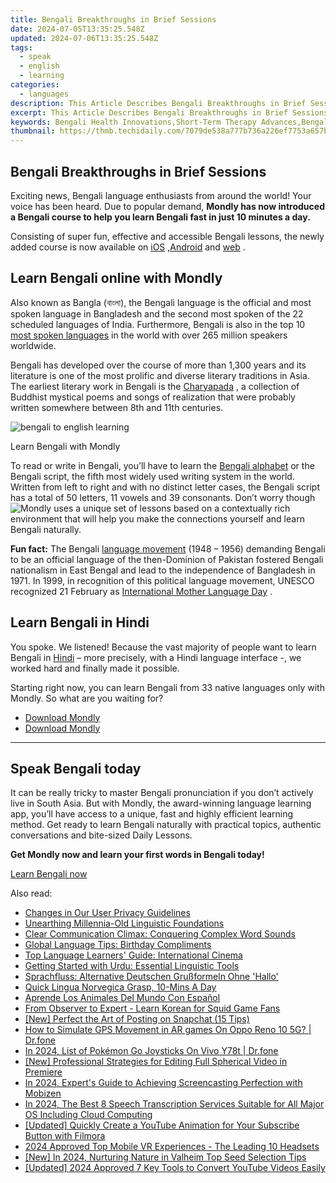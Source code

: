 ```yaml
---
title: Bengali Breakthroughs in Brief Sessions
date: 2024-07-05T13:35:25.548Z
updated: 2024-07-06T13:35:25.548Z
tags:
  - speak
  - english
  - learning
categories:
  - languages
description: This Article Describes Bengali Breakthroughs in Brief Sessions
excerpt: This Article Describes Bengali Breakthroughs in Brief Sessions
keywords: Bengali Health Innovations,Short-Term Therapy Advances,Bengali Psychotherapy Trends,Efficient Mental Health Solutions Bengal,Rapid Relief Therapy Techniques,Mental Health Practices Bengali Region,Short-Duration Counseling Methods
thumbnail: https://thmb.techidaily.com/7079de538a777b736a226ef7753a657beca0fed6327389062bff5d10d904ed3d.jpg
---
```


## Bengali Breakthroughs in Brief Sessions

 Exciting news, Bengali language enthusiasts from around the world!‌ Your voice has been heard. Due to popular demand, **Mondly has now introduced a Bengali course to help you learn Bengali fast in just 10 minutes a day.**

 Consisting of super fun, effective and accessible Bengali lessons, the newly added course is now available on [iOS](https://app.adjust.io/5ixfg4k?campaign=blog-post-id-4530&fallback=https%3A%2F%2Fapp.mondly.com?avangate%5Fsrc=blog-post-id-4530?mother%5Flang=en%5Fus?target%5Flang=bn&redirect%5Fandroid=https%3A%2F%2Fplay.google.com%2Fstore%2Fapps%2Fdetails%3Fid%3Dcom.atistudios.mondly.languages&redirect%5Fios=https%3A%2F%2Fitunes.apple.com%2Fapp%2Fid987873536&redirect%5Fmacos=https%3A%2F%2Fapp.mondly.com?avangate%5Fsrc=blog-post-id-4530?mother%5Flang=en%5Fus?target%5Flang=bn) ,[Android](https://app.adjust.io/5ixfg4k?campaign=blog-post-id-4530&fallback=https%3A%2F%2Fapp.mondly.com?avangate%5Fsrc=blog-post-id-4530?mother%5Flang=en%5Fus?target%5Flang=bn&redirect%5Fandroid=https%3A%2F%2Fplay.google.com%2Fstore%2Fapps%2Fdetails%3Fid%3Dcom.atistudios.mondly.languages&redirect%5Fios=https%3A%2F%2Fitunes.apple.com%2Fapp%2Fid987873536&redirect%5Fmacos=https%3A%2F%2Fapp.mondly.com?avangate%5Fsrc=blog-post-id-4530?mother%5Flang=en%5Fus?target%5Flang=bn) and [web](https://app.adjust.io/5ixfg4k?campaign=blog-post-id-4530&fallback=https%3A%2F%2Fapp.mondly.com?avangate%5Fsrc=blog-post-id-4530?mother%5Flang=en%5Fus?target%5Flang=bn&redirect%5Fandroid=https%3A%2F%2Fplay.google.com%2Fstore%2Fapps%2Fdetails%3Fid%3Dcom.atistudios.mondly.languages&redirect%5Fios=https%3A%2F%2Fitunes.apple.com%2Fapp%2Fid987873536&redirect%5Fmacos=https%3A%2F%2Fapp.mondly.com?avangate%5Fsrc=blog-post-id-4530?mother%5Flang=en%5Fus?target%5Flang=bn) .

## Learn Bengali online with Mondly

 Also known as Bangla (বাংলা), the Bengali language is the official and most spoken language in Bangladesh and the second most spoken of the 22 scheduled languages of India. Furthermore, Bengali is also in the top 10 [most spoken languages](https://shop.mondly.com/affiliate.php?ACCOUNT=ATISTUDI&AFFILIATE=108875&PATH=https://www.mondly.com?AFFILIATE=108875) in the world with over 265 million speakers worldwide.

 Bengali has developed over the course of more than 1,300 years and its literature is one of the most prolific and diverse literary traditions in Asia. The earliest literary work in Bengali is the [Charyapada](https://en.wikipedia.org/wiki/Charyapada) , a collection of Buddhist mystical poems and songs of realization that were probably written somewhere between 8th and 11th centuries.

![bengali to english learning](https://edge.mondly.com/blog/wp-content/uploads/2020/03/bengali-to-english-learning-1-562x600.jpg "Learn Bengali Online In Just 10 Minutes A Day 2")

 Learn Bengali with Mondly

 To read or write in Bengali, you’ll have to learn the [Bengali alphabet](https://en.wikipedia.org/wiki/Bengali%5Falphabet) or the Bengali script, the fifth most widely used writing system in the world. Written from left to right and with no distinct letter cases, the Bengali script has a total of 50 letters, 11 vowels and 39 consonants. Don’t worry though ![Mondly](https://app.adjust.io/5ixfg4k?campaign=blog-post-id-4530&fallback=https%3A%2F%2Fapp.mondly.com?avangate%5Fsrc=blog-post-id-4530?mother%5Flang=en%5Fus?target%5Flang=bn&redirect%5Fandroid=https%3A%2F%2Fplay.google.com%2Fstore%2Fapps%2Fdetails%3Fid%3Dcom.atistudios.mondly.languages&redirect%5Fios=https%3A%2F%2Fitunes.apple.com%2Fapp%2Fid987873536&redirect%5Fmacos=https%3A%2F%2Fapp.mondly.com?avangate%5Fsrc=blog-post-id-4530?mother%5Flang=en%5Fus?target%5Flang=bn) uses a unique set of lessons based on a contextually rich environment that will help you make the connections yourself and learn Bengali naturally.

**Fun fact:** The Bengali [language movement](https://en.wikipedia.org/wiki/Bengali%5Flanguage%5Fmovement) (1948 – 1956) demanding Bengali to be an official language of the then-Dominion of Pakistan fostered Bengali nationalism in East Bengal and lead to the independence of Bangladesh in 1971\. In 1999, in recognition of this political language movement, UNESCO recognized 21 February as [International Mother Language Day](https://shop.mondly.com/affiliate.php?ACCOUNT=ATISTUDI&AFFILIATE=108875&PATH=https://www.mondly.com?AFFILIATE=108875) .

## Learn Bengali in Hindi

 You spoke. We listened! Because the vast majority of people want to learn Bengali in [Hindi](https://shop.mondly.com/affiliate.php?ACCOUNT=ATISTUDI&AFFILIATE=108875&PATH=https://www.mondly.com?AFFILIATE=108875) – more precisely, with a Hindi language interface -, we worked hard and finally made it possible.

 Starting right now, you can learn Bengali from 33 native languages only with Mondly. So what are you waiting for?

* [Download Mondly](https://www.facebook.com/sharer/sharer.php?u=https%3A%2F%2Fwww.mondly.com%2Fblog%2Flearn-bengali-online%2F&t=Learn+Bengali+Online+in+Just+10+Minutes+a+Day "Share on Facebook")
* [Download Mondly](https://shop.mondly.com/affiliate.php?ACCOUNT=ATISTUDI&AFFILIATE=108875&PATH=https://www.mondly.com?AFFILIATE=108875)

---

## Speak Bengali today

 It can be really tricky to master Bengali pronunciation if you don’t actively live in South Asia. But with Mondly, the award-winning language learning app, you’ll have access to a unique, fast and highly efficient learning method. Get ready to learn Bengali naturally with practical topics, authentic conversations and bite-sized Daily Lessons.

**Get Mondly now and learn your first words in Bengali today!**

[Learn Bengali now](https://adjt.mondly.com/5ixfg4k?campaign=blog-post-id-4530&fallback=https%3A%2F%2Fapp.mondly.com%3Futm%5Fmedium%3Dblog%5Fblog-post-id-4530%26utm%5Fsource%3Dblog-post-id-4530&redirect%5Fmacos=https%3A%2F%2Fapp.mondly.com%3Futm%5Fmedium%3Dblog%5Fblog-post-id-4530%26utm%5Fsource%3Dblog-post-id-4530&redirect%5Fandroid=https%3A%2F%2Fplay.google.com%2Fstore%2Fapps%2Fdetails%3Fid%3Dcom.atistudios.mondly.languages%3Futm%5Fmedium%3Dblog%5Fblog-post-id-4530%26utm%5Fsource%3Dblog-post-id-4530&redirect%5Fios=https%3A%2F%2Fapps.apple.com%2Fapp%2Fapple-store%2Fid987873536%3Fpt%3D78954800%26ct%3Dblog-post-id-4530%26mt%3D8 "Learn Bengali now")

<ins class="adsbygoogle"
     style="display:block"
     data-ad-format="autorelaxed"
     data-ad-client="ca-pub-7571918770474297"
     data-ad-slot="1223367746"></ins>



<ins class="adsbygoogle"
     style="display:block"
     data-ad-client="ca-pub-7571918770474297"
     data-ad-slot="8358498916"
     data-ad-format="auto"
     data-full-width-responsive="true"></ins>

<span class="atpl-alsoreadstyle">Also read:</span>
<div><ul>
<li><a href="https://mondly-stories.techidaily.com/changes-in-our-user-privacy-guidelines/"><u>Changes in Our User Privacy Guidelines</u></a></li>
<li><a href="https://mondly-stories.techidaily.com/unearthing-millennia-old-linguistic-foundations/"><u>Unearthing Millennia-Old Linguistic Foundations</u></a></li>
<li><a href="https://mondly-stories.techidaily.com/clear-communication-climax-conquering-complex-word-sounds/"><u>Clear Communication Climax: Conquering Complex Word Sounds</u></a></li>
<li><a href="https://mondly-stories.techidaily.com/global-language-tips-birthday-compliments/"><u>Global Language Tips: Birthday Compliments</u></a></li>
<li><a href="https://mondly-stories.techidaily.com/top-language-learners-guide-international-cinema/"><u>Top Language Learners' Guide: International Cinema</u></a></li>
<li><a href="https://mondly-stories.techidaily.com/getting-started-with-urdu-essential-linguistic-tools/"><u>Getting Started with Urdu: Essential Linguistic Tools</u></a></li>
<li><a href="https://mondly-stories.techidaily.com/sprachfluss-alternative-deutschen-grussformeln-ohne-hallo/"><u>Sprachfluss: Alternative Deutschen Grußformeln Ohne 'Hallo'</u></a></li>
<li><a href="https://mondly-stories.techidaily.com/1719577943413-quick-lingua-norvegica-grasp-10-mins-a-day/"><u>Quick Lingua Norvegica Grasp, 10-Mins A Day</u></a></li>
<li><a href="https://mondly-stories.techidaily.com/aprende-los-animales-del-mundo-con-espanol/"><u>Aprende Los Animales Del Mundo Con Español</u></a></li>
<li><a href="https://mondly-stories.techidaily.com/from-observer-to-expert-learn-korean-for-squid-game-fans/"><u>From Observer to Expert - Learn Korean for Squid Game Fans</u></a></li>
<li><a href="https://snapchat-videos.techidaily.com/new-perfect-the-art-of-posting-on-snapchat-15-tips/"><u>[New] Perfect the Art of Posting on Snapchat (15 Tips)</u></a></li>
<li><a href="https://fake-location.techidaily.com/how-to-simulate-gps-movement-in-ar-games-on-oppo-reno-10-5g-drfone-by-drfone-virtual-android/"><u>How to Simulate GPS Movement in AR games On Oppo Reno 10 5G? | Dr.fone</u></a></li>
<li><a href="https://change-location.techidaily.com/in-2024-list-of-pokemon-go-joysticks-on-vivo-y78t-drfone-by-drfone-virtual-android/"><u>In 2024, List of Pokémon Go Joysticks On Vivo Y78t | Dr.fone</u></a></li>
<li><a href="https://extra-support.techidaily.com/new-professional-strategies-for-editing-full-spherical-video-in-premiere/"><u>[New] Professional Strategies for Editing Full Spherical Video in Premiere</u></a></li>
<li><a href="https://visual-screen-recording.techidaily.com/in-2024-experts-guide-to-achieving-screencasting-perfection-with-mobizen/"><u>In 2024, Expert's Guide to Achieving Screencasting Perfection with Mobizen</u></a></li>
<li><a href="https://sound-tweaking.techidaily.com/in-2024-the-best-8-speech-transcription-services-suitable-for-all-major-os-including-cloud-computing/"><u>In 2024, The Best 8 Speech Transcription Services Suitable for All Major OS Including Cloud Computing</u></a></li>
<li><a href="https://youtube-lab.techidaily.com/ed-quickly-create-a-youtube-animation-for-your-subscribe-button-with-filmora/"><u>[Updated] Quickly Create a YouTube Animation for Your Subscribe Button with Filmora</u></a></li>
<li><a href="https://some-approaches.techidaily.com/2024-approved-top-mobile-vr-experiences-the-leading-10-headsets/"><u>2024 Approved  Top Mobile VR Experiences - The Leading 10 Headsets</u></a></li>
<li><a href="https://video-capture.techidaily.com/new-in-2024-nurturing-nature-in-valheim-top-seed-selection-tips/"><u>[New] In 2024, Nurturing Nature in Valheim  Top Seed Selection Tips</u></a></li>
<li><a href="https://facebook-record-videos.techidaily.com/updated-2024-approved-7-key-tools-to-convert-youtube-videos-easily/"><u>[Updated] 2024 Approved  7 Key Tools to Convert YouTube Videos Easily</u></a></li>
</ul></div>

